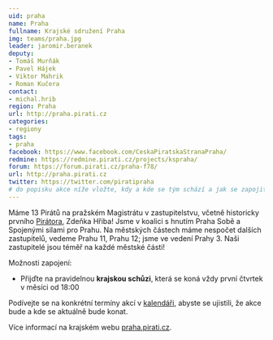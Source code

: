 ```yaml
---
uid: praha
name: Praha
fullname: Krajské sdružení Praha
img: teams/praha.jpg
leader: jaromir.beranek
deputy:
- Tomáš Murňák
- Pavel Hájek
- Viktor Mahrik
- Roman Kučera
contact:
- michal.hrib
region: Praha
url: http://praha.pirati.cz
categories:
- regiony
tags:
- praha
facebook: https://www.facebook.com/CeskaPiratskaStranaPraha/
redmine: https://redmine.pirati.cz/projects/kspraha/
forum: https://forum.pirati.cz/praha-f78/
url: http://praha.pirati.cz
twitter: https://twitter.com/piratipraha
# do popisku akce níže vložte, kdy a kde se tým schází a jak se zapojit
---
```


Máme 13 Pirátů na pražském Magistrátu v zastupitelstvu, včetně historicky prvního [Pirátora](https://cestina20.cz/slovnik/pirator/), Zdeňka Hřiba! Jsme v koalici s hnutím Praha Sobě a Spojenými silami pro Prahu. Na městských částech máme nespočet dalších zastupitelů, vedeme Prahu 11, Prahu 12; jsme ve vedení Prahy 3. Naši zastupitelé jsou téměř na každé městské části!

Možnosti zapojení:

* Přijďte na pravidelnou **krajskou schůzi**, která se koná
  vždy první čtvrtek v měsíci od 18:00

Podívejte se na konkrétní termíny akcí v [kalendáři](https://praha.pirati.cz/pripoj-se/kalendar/  ),
abyste se ujistili, že akce bude a kde se aktuálně bude konat.

Více informací na krajském webu [praha.pirati.cz](https://praha.pirati.cz).
